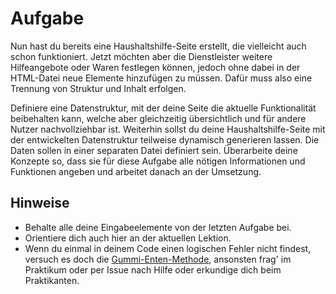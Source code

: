 # Aufgabe
Nun hast du bereits eine Haushaltshilfe-Seite erstellt, die vielleicht auch schon funktioniert. Jetzt möchten aber die Dienstleister weitere Hilfeangebote oder Waren festlegen können, jedoch ohne dabei in der HTML-Datei neue Elemente hinzufügen zu müssen. Dafür muss also eine Trennung von Struktur und Inhalt erfolgen.

Definiere eine Datenstruktur, mit der deine Seite die aktuelle Funktionalität beibehalten kann, welche aber gleichzeitig übersichtlich und für andere Nutzer nachvollziehbar ist. Weiterhin sollst du deine Haushaltshilfe-Seite mit der entwickelten Datenstruktur teilweise dynamisch generieren lassen. Die Daten sollen in einer separaten Datei definiert sein.
Überarbeite deine Konzepte so, dass sie für diese Aufgabe alle nötigen Informationen und Funktionen angeben und arbeitet danach an der Umsetzung.

## Hinweise
- Behalte alle deine Eingabeelemente von der letzten Aufgabe bei.
- Orientiere dich auch hier an der aktuellen Lektion.
- Wenn du einmal in deinem Code einen logischen Fehler nicht findest, versuch es doch die [Gummi-Enten-Methode](https://rubberduckdebugging.com/), ansonsten frag' im Praktikum oder per Issue nach Hilfe oder erkundige dich beim Praktikanten.